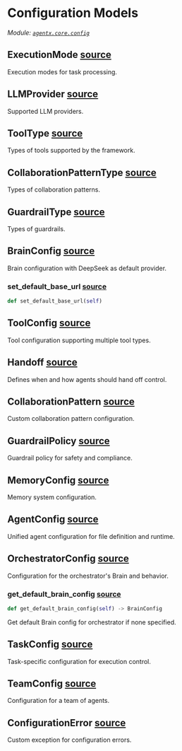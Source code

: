 # Configuration Models

*Module: [`agentx.core.config`](https://github.com/dustland/agentx/blob/main/src/agentx/core/config.py)*

## ExecutionMode <a href="https://github.com/dustland/agentx/blob/main/src/agentx/core/config.py#L6" class="source-link" title="View source code">source</a>

Execution modes for task processing.

## LLMProvider <a href="https://github.com/dustland/agentx/blob/main/src/agentx/core/config.py#L11" class="source-link" title="View source code">source</a>

Supported LLM providers.

## ToolType <a href="https://github.com/dustland/agentx/blob/main/src/agentx/core/config.py#L19" class="source-link" title="View source code">source</a>

Types of tools supported by the framework.

## CollaborationPatternType <a href="https://github.com/dustland/agentx/blob/main/src/agentx/core/config.py#L26" class="source-link" title="View source code">source</a>

Types of collaboration patterns.

## GuardrailType <a href="https://github.com/dustland/agentx/blob/main/src/agentx/core/config.py#L33" class="source-link" title="View source code">source</a>

Types of guardrails.

## BrainConfig <a href="https://github.com/dustland/agentx/blob/main/src/agentx/core/config.py#L40" class="source-link" title="View source code">source</a>

Brain configuration with DeepSeek as default provider.

### set_default_base_url <a href="https://github.com/dustland/agentx/blob/main/src/agentx/core/config.py#L54" class="source-link" title="View source code">source</a>

```python
def set_default_base_url(self)
```
## ToolConfig <a href="https://github.com/dustland/agentx/blob/main/src/agentx/core/config.py#L59" class="source-link" title="View source code">source</a>

Tool configuration supporting multiple tool types.

## Handoff <a href="https://github.com/dustland/agentx/blob/main/src/agentx/core/config.py#L76" class="source-link" title="View source code">source</a>

Defines when and how agents should hand off control.

## CollaborationPattern <a href="https://github.com/dustland/agentx/blob/main/src/agentx/core/config.py#L83" class="source-link" title="View source code">source</a>

Custom collaboration pattern configuration.

## GuardrailPolicy <a href="https://github.com/dustland/agentx/blob/main/src/agentx/core/config.py#L91" class="source-link" title="View source code">source</a>

Guardrail policy for safety and compliance.

## MemoryConfig <a href="https://github.com/dustland/agentx/blob/main/src/agentx/core/config.py#L99" class="source-link" title="View source code">source</a>

Memory system configuration.

## AgentConfig <a href="https://github.com/dustland/agentx/blob/main/src/agentx/core/config.py#L109" class="source-link" title="View source code">source</a>

Unified agent configuration for file definition and runtime.

## OrchestratorConfig <a href="https://github.com/dustland/agentx/blob/main/src/agentx/core/config.py#L140" class="source-link" title="View source code">source</a>

Configuration for the orchestrator's Brain and behavior.

### get_default_brain_config <a href="https://github.com/dustland/agentx/blob/main/src/agentx/core/config.py#L146" class="source-link" title="View source code">source</a>

```python
def get_default_brain_config(self) -> BrainConfig
```

Get default Brain config for orchestrator if none specified.

## TaskConfig <a href="https://github.com/dustland/agentx/blob/main/src/agentx/core/config.py#L156" class="source-link" title="View source code">source</a>

Task-specific configuration for execution control.

## TeamConfig <a href="https://github.com/dustland/agentx/blob/main/src/agentx/core/config.py#L178" class="source-link" title="View source code">source</a>

Configuration for a team of agents.

## ConfigurationError <a href="https://github.com/dustland/agentx/blob/main/src/agentx/core/config.py#L208" class="source-link" title="View source code">source</a>

Custom exception for configuration errors.
